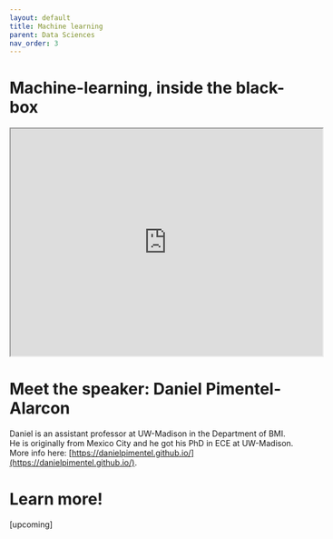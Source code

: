 ```yaml
---
layout: default
title: Machine learning
parent: Data Sciences
nav_order: 3
---
```


# Machine-learning, inside the black-box

<iframe width="550" height="400"
    src="https://youtube.com/embed/W1zxOj6895I">
</iframe>

# Meet the speaker: Daniel Pimentel-Alarcon

Daniel is an assistant professor at UW-Madison in the Department of BMI. He is originally from Mexico City and he got his PhD in ECE at UW-Madison.
More info here: [https://danielpimentel.github.io/](https://danielpimentel.github.io/).

# Learn more!

[upcoming]